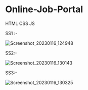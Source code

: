 # Online-Job-Portal

HTML CSS JS

SS1 :-

![Screenshot_20230116_124948](https://github.com/SSAnalyst/Online-Job-Portal/assets/95772095/1e1bb1b2-7b35-4c39-b010-898fe02de0e3)

SS2:-

![Screenshot_20230116_130143](https://github.com/SSAnalyst/Online-Job-Portal/assets/95772095/3d0a0420-57e9-4a76-90ab-7f8c8123bf52)

SS3:-

![Screenshot_20230116_130325](https://github.com/SSAnalyst/Online-Job-Portal/assets/95772095/fc981f7b-1896-4b31-a1ff-aa367ae58c4a)
